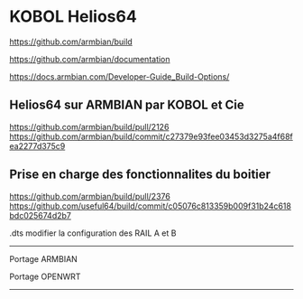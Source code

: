 # KOBOL Helios64

https://github.com/armbian/build

https://github.com/armbian/documentation

https://docs.armbian.com/Developer-Guide_Build-Options/

## Helios64 sur ARMBIAN par KOBOL et Cie
https://github.com/armbian/build/pull/2126
https://github.com/armbian/build/commit/c27379e93fee03453d3275a4f68fea2277d375c9

## Prise en charge des fonctionnalites du boitier
https://github.com/armbian/build/pull/2376
https://github.com/useful64/build/commit/c05076c813359b009f31b24c618bdc025674d2b7



.dts modifier la configuration des RAIL A et B

---

Portage ARMBIAN

Portage OPENWRT

---
